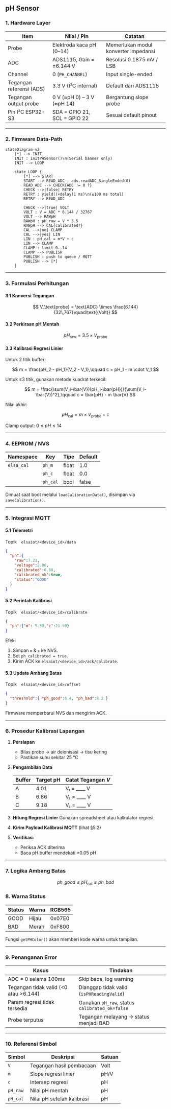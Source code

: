 ## pH Sensor

### 1. Hardware Layer  

| Item                     | Nilai / Pin        | Catatan                                          |
|--------------------------|--------------------|--------------------------------------------------|
| Probe                    | Elektroda kaca pH (0–14) | Memerlukan modul konverter impedansi       |
| ADC                      | ADS1115, Gain = ±6.144 V | Resolusi 0.1875 mV / LSB                     |
| Channel                  | 0 (`PH_CHANNEL`)   | Input single-ended                              |
| Tegangan referensi (ADS)| 3.3 V (I²C internal)| Default dari ADS1115                            |
| Tegangan output probe    | 0 V (≈pH 0) – 3 V (≈pH 14) | Bergantung slope probe                    |
| Pin I²C ESP32-S3         | SDA = GPIO 21, SCL = GPIO 22 | Sesuai default pinout                       |

---

### 2. Firmware Data-Path  

```mermaid
stateDiagram-v2
    [*] --> INIT
    INIT : initPHSensor()\n(Serial banner only)
    INIT --> LOOP

    state LOOP {
        [*] --> START
        START --> READ_ADC : ads.readADC_SingleEnded(0)
        READ_ADC --> CHECK{ADC != 0 ?}
        CHECK -->|false| RETRY
        RETRY : yield()+delay(1 ms)\n(≤100 ms total)
        RETRY --> READ_ADC

        CHECK -->|true| VOLT
        VOLT : V = ADC * 6.144 / 32767
        VOLT --> RAWpH
        RAWpH : pH_raw = V * 3.5
        RAWpH --> CAL{calibrated?}
        CAL -->|no| CLAMP
        CAL -->|yes| LIN
        LIN : pH_cal = m*V + c
        LIN --> CLAMP
        CLAMP : limit 0..14
        CLAMP --> PUBLISH
        PUBLISH : push to queue / MQTT
        PUBLISH --> [*]
    }
````

---

### 3. Formulasi Perhitungan

#### 3.1 Konversi Tegangan

$$
V_\text{probe} = \text{ADC} \times \frac{6.144}{32\,767}\quad\text{(Volt)}
$$

#### 3.2 Perkiraan pH Mentah

$$
pH_\text{raw} = 3.5 \times V_\text{probe}
$$

#### 3.3 Kalibrasi Regresi Linier

Untuk 2 titik buffer:

$$
m = \frac{pH_2 - pH_1}{V_2 - V_1},\qquad  
c = pH_1 - m \cdot V_1
$$

Untuk ≥3 titik, gunakan metode kuadrat terkecil:

$$
m = \frac{\sum(V_i-\bar{V})(pH_i-\bar{pH})}{\sum(V_i-\bar{V})^2},\qquad
c = \bar{pH} - m \bar{V}
$$

Nilai akhir:

$$
pH_\text{cal} = m \times V_\text{probe} + c
$$

Clamp output: $0 \le pH \le 14$

---

### 4. EEPROM / NVS

| Namespace  | Key      | Tipe  | Default |
| ---------- | -------- | ----- | ------- |
| `elsa_cal` | `ph_m`   | float | 1.0     |
|            | `ph_c`   | float | 0.0     |
|            | `ph_cal` | bool  | false   |

Dimuat saat boot melalui `loadCalibrationData()`, disimpan via `saveCalibration()`.

---

### 5. Integrasi MQTT

#### 5.1 Telemetri

Topik `elsaiot/<device_id>/data`

```json
{
  "ph":{
    "raw":7.21,
    "voltage":2.06,
    "calibrated":6.88,
    "calibrated_ok":true,
    "status":"GOOD"
  }
}
```

#### 5.2 Perintah Kalibrasi

Topik `elsaiot/<device_id>/calibrate`

```json
{
  "ph":{"m":-5.50,"c":21.90}
}
```

Efek:

1. Simpan `m` & `c` ke NVS.
2. Set `ph_calibrated = true`.
3. Kirim ACK ke `elsaiot/<device_id>/ack/calibrate`.

#### 5.3 Update Ambang Batas

Topik `elsaiot/<device_id>/offset`

```json
{
  "threshold":{ "ph_good":6.4, "ph_bad":8.2 }
}
```

Firmware memperbarui NVS dan mengirim ACK.

---

### 6. Prosedur Kalibrasi Lapangan

1. **Persiapan**

   * Bilas probe → air deionisasi → tisu kering
   * Pastikan suhu sekitar 25 °C
2. **Pengambilan Data**

   | Buffer | Target pH | Catat Tegangan $V$ |
   | ------ | --------- | ------------------ |
   | A      | 4.01      | V₁ = \_\_\_\_ V    |
   | B      | 6.86      | V₂ = \_\_\_\_ V    |
   | C      | 9.18      | V₃ = \_\_\_\_ V    |
3. **Hitung Regresi Linier**
   Gunakan spreadsheet atau kalkulator regresi.
4. **Kirim Payload Kalibrasi MQTT** (lihat §5.2)
5. **Verifikasi**

   * Periksa ACK diterima
   * Baca pH buffer mendekati ±0.05 pH

---

### 7. Logika Ambang Batas

$$
ph\_good \le pH_\text{cal} \le ph\_bad
$$

### 8. Warna Status

| Status | Warna | RGB565 |
| ------ | ----- | ------ |
| GOOD   | Hijau | 0x07E0 |
| BAD    | Merah | 0xF800 |

Fungsi `getPHColor()` akan memberi kode warna untuk tampilan.

---

### 9. Penanganan Error

| Kasus                                 | Tindakan                                       |
| ------------------------------------- | ---------------------------------------------- |
| ADC = 0 selama 100ms                  | Skip baca, log warning                         |
| Tegangan tidak valid (<0 atau >6.144) | Dianggap tidak valid (`isPHReadingValid`)      |
| Param regresi tidak tersedia          | Gunakan `pH_raw`, status `calibrated_ok=false` |
| Probe terputus                        | Tegangan melayang → status menjadi BAD         |

---

### 10. Referensi Simbol

| Simbol   | Deskripsi                  | Satuan |
| -------- | -------------------------- | ------ |
| `V`      | Tegangan hasil pembacaan   | Volt   |
| `m`      | Slope regresi linier       | pH/V   |
| `c`      | Intersep regresi           | pH     |
| `pH_raw` | Nilai pH mentah            | pH     |
| `pH_cal` | Nilai pH setelah kalibrasi | pH     |
